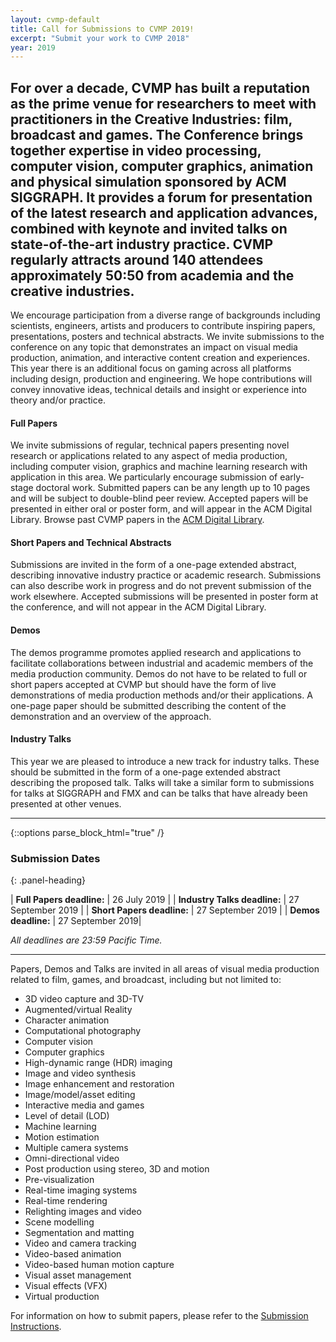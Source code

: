 ```yaml
---
layout: cvmp-default
title: Call for Submissions to CVMP 2019!
excerpt: "Submit your work to CVMP 2018"
year: 2019
---
```

For over a decade, CVMP has built a reputation as the prime venue for researchers to meet with practitioners in the Creative Industries: film, broadcast and games. The Conference brings together expertise in video processing, computer vision, computer graphics, animation and physical simulation sponsored by ACM SIGGRAPH. It provides a forum for presentation of the latest research and application advances, combined with keynote and invited talks on state-of-the-art industry practice. CVMP regularly attracts around 140 attendees approximately 50:50 from academia and the creative industries.
---

We encourage participation from a diverse range of backgrounds including scientists, engineers, artists and producers to contribute inspiring papers, presentations, posters and technical abstracts. We invite submissions to the conference on any topic that demonstrates an impact on visual media production, animation, and interactive content creation and experiences. This year there is an additional focus on gaming across all platforms including design, production and engineering. We hope contributions will convey innovative ideas, technical details and insight or experience into theory and/or practice.

#### Full Papers
We invite submissions of regular, technical papers presenting novel research or applications related to any aspect of media production, including computer vision, graphics and machine learning research with application in this area. We particularly encourage submission of early-stage doctoral work. Submitted papers can be any length up to 10 pages and will be subject to double-blind peer review. Accepted papers will be presented in either oral or poster form, and will appear in the ACM Digital Library. Browse past CVMP papers in the [ACM Digital Library](http://bit.ly/ACM_CVMP).

#### Short Papers and Technical Abstracts
Submissions are invited in the form of a one-page extended abstract, describing innovative industry practice or academic research. Submissions can also describe work in progress and do not prevent submission of the work elsewhere. Accepted submissions will be presented in poster form at the conference, and will not appear in the ACM Digital Library.

#### Demos
The demos programme promotes applied research and applications to facilitate collaborations between industrial and academic members of the media production community. Demos do not have to be related to full or short papers accepted at CVMP but should have the form of live demonstrations of media production methods and/or their applications. A one-page paper should be submitted describing the content of the demonstration and an overview of the approach.

#### Industry Talks
This year we are pleased to introduce a new track for industry talks. These should be submitted in the form of a one-page extended abstract describing the proposed talk. Talks will take a similar form to submissions for talks at SIGGRAPH and FMX and can be talks that have already been presented at other venues.

---

{::options parse_block_html="true" /}
<div class="panel panel-info">
<h3> Submission Dates </h3>
{: .panel-heading}
<div class="panel-body">

| __Full Papers deadline:__ | 26 July 2019 |
| __Industry Talks deadline:__ | 27 September 2019 |
| __Short Papers deadline:__ | 27 September 2019 |
| __Demos deadline:__ | 27 September 2019|

*All deadlines are 23:59 Pacific Time.*

</div>
</div>

---

Papers, Demos and Talks are invited in all areas of visual media production related to film, games, and broadcast, including but not limited to:

- 3D video capture and 3D-TV
- Augmented/virtual Reality
- Character animation
- Computational photography
- Computer vision
- Computer graphics
- High-dynamic range (HDR) imaging
- Image and video synthesis
- Image enhancement and restoration
- Image/model/asset editing
- Interactive media and games
- Level of detail (LOD)
- Machine learning
- Motion estimation
- Multiple camera systems
- Omni-directional video
- Post production using stereo, 3D and motion
- Pre-visualization
- Real-time imaging systems
- Real-time rendering
- Relighting images and video
- Scene modelling
- Segmentation and matting
- Video and camera tracking
- Video-based animation
- Video-based human motion capture
- Visual asset management
- Visual effects (VFX)
- Virtual production

For information on how to submit papers, please refer to the [Submission Instructions]({{site.baseurl}}/2019/submission-instructions/).
